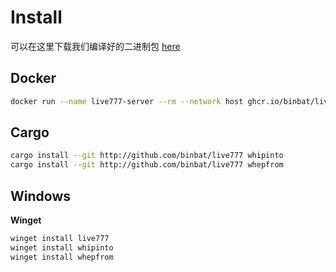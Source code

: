 # Install

可以在这里下载我们编译好的二进制包 [here](https://github.com/binbat/live777/releases)

## Docker

```sh
docker run --name live777-server --rm --network host ghcr.io/binbat/live777-server:latest live777
```

## Cargo

```bash
cargo install --git http://github.com/binbat/live777 whipinto
cargo install --git http://github.com/binbat/live777 whepfrom
```

## Windows

**Winget**

```bash
winget install live777
winget install whipinto
winget install whepfrom
```

